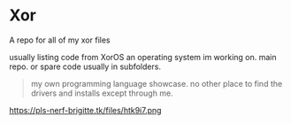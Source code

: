 # Xor
A repo for all of my xor files

usually listing code from XorOS an operating system im working on.
main repo. or spare code usually in subfolders.

> my own programming language showcase. 
> no other place to find the drivers and installs except through me.

https://pls-nerf-brigitte.tk/files/htk9i7.png
